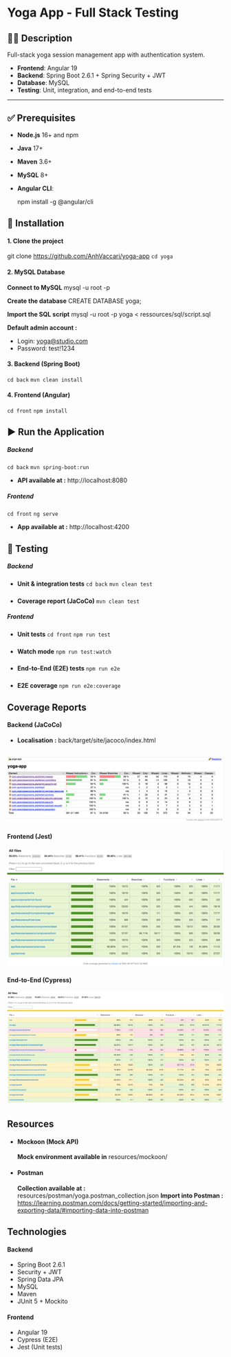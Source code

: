 # Yoga App - Full Stack Testing

## 🧘‍♀️ Description

Full-stack yoga session management app with authentication system.

- **Frontend**: Angular 19
- **Backend**: Spring Boot 2.6.1 + Spring Security + JWT
- **Database**: MySQL
- **Testing**: Unit, integration, and end-to-end tests

---

## ✅ Prerequisites

- **Node.js** 16+ and npm
- **Java** 17+
- **Maven** 3.6+
- **MySQL** 8+
- **Angular CLI**:

  npm install -g @angular/cli

## 🚀 Installation

#### 1. Clone the project

git clone https://github.com/AnhVaccari/yoga-app
`cd yoga`

#### 2. MySQL Database

**Connect to MySQL**
mysql -u root -p

**Create the database**
CREATE DATABASE yoga;

**Import the SQL script**
mysql -u root -p yoga < ressources/sql/script.sql

**Default admin account :**

- Login: yoga@studio.com
- Password: test!1234

#### 3. Backend (Spring Boot)

`cd back`
`mvn clean install`

#### 4. Frontend (Angular)

`cd front`
`npm install`

## ▶️ Run the Application

##### Backend

`cd back`
`mvn spring-boot:run`

- **API available at :** http://localhost:8080

##### Frontend

`cd front`
`ng serve`

- **App available at :** http://localhost:4200

## 🧪 Testing

##### Backend

- **Unit & integration tests**
  `cd back`
  `mvn clean test`

###

- **Coverage report (JaCoCo)**
  `mvn clean test`

##### Frontend

- **Unit tests**
  `cd front`
  `npm run test`

###

- **Watch mode**
  `npm run test:watch`

###

- **End-to-End (E2E) tests**
  `npm run e2e`

###

- **E2E coverage**
  `npm run e2e:coverage`

###

## Coverage Reports

#### Backend (JaCoCo)

- **Localisation :** back/target/site/jacoco/index.html

##

![Rapport JaCoCo](screenshots/coverage/rapport_backend_tests.png)

#### Frontend (Jest)

![Rapport Jest](screenshots/coverage/rapport_frontend_tests.png)

#### End-to-End (Cypress)

![Rapport e2e](screenshots/coverage/rapport_e2e_tests.png)

## Resources

- #### Mockoon (Mock API)

  **Mock environment available in** resources/mockoon/

- #### Postman
  **Collection available at :** resources/postman/yoga.postman_collection.json
  **Import into Postman :** https://learning.postman.com/docs/getting-started/importing-and-exporting-data/#importing-data-into-postman

## Technologies

#### Backend

- Spring Boot 2.6.1
- Security + JWT
- Spring Data JPA
- MySQL
- Maven
- JUnit 5 + Mockito

#### Frontend

- Angular 19
- Cypress (E2E)
- Jest (Unit tests)
